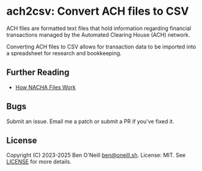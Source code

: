 # ach2csv: Convert ACH files to CSV

ACH files are formatted text files that hold information regarding
financial transactions managed by the Automated Clearing House (ACH)
network.

Converting ACH files to CSV allows for transaction data to be imported
into a spreadsheet for research and bookkeeping.

## Further Reading

* [How NACHA Files Work](https://help.loanpro.io/article/opq9bhnwen-how-nacha-files-work)

## Bugs

Submit an issue. Email me a patch or submit a PR if you've fixed it.

## License

Copyright (C) 2023-2025 Ben O'Neill <ben@oneill.sh>. License: MIT.
See [LICENSE](LICENSE) for more details.
